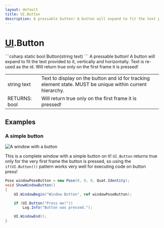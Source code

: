 ```yaml
---
layout: default
title: UI.Button
description: A pressable button! A button will expand to fit the text provided to it, vertically and horizontally. Text is re-used as the id. Will return true only on the first frame it is pressed!
---
```

# [UI]({{site.url}}/Pages/Reference/UI.html).Button

<div class='signature' markdown='1'>
```csharp
static bool Button(string text)
```
A pressable button! A button will expand to fit the text
provided to it, vertically and horizontally. Text is re-used as the
id. Will return true only on the first frame it is pressed!
</div>

|  |  |
|--|--|
|string text|Text to display on the button and id for             tracking element state. MUST be unique within current hierarchy.|
|RETURNS: bool|Will return true only on the first frame it is pressed!|





## Examples

### A simple button

![A window with a button]({{site.screen_url}}/UI/ButtonWindow.jpg)

This is a complete window with a simple button on it! `UI.Button`
returns true only for the very first frame the button is pressed, so
using the `if(UI.Button())` pattern works very well for executing
code on button press!

```csharp
Pose windowPoseButton = new Pose(0, 0, 0, Quat.Identity);
void ShowWindowButton()
{
	UI.WindowBegin("Window Button", ref windowPoseButton);

	if (UI.Button("Press me!"))
		Log.Info("Button was pressed.");

	UI.WindowEnd();
}
```

